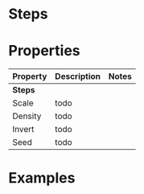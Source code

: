 # Steps


# Properties


| Property | Description | Notes | 
| -------- | ----------- | ----- |
| **Steps** |  | | 
| Scale | todo | |
| Density | todo | |
| Invert | todo | |
| Seed | todo | |




# Examples
